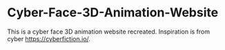 # Cyber-Face-3D-Animation-Website
This is a cyber face 3D animation website recreated. Inspiration is from cyber https://cyberfiction.io/.
